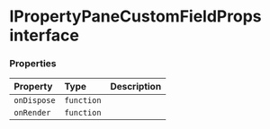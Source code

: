 # IPropertyPaneCustomFieldProps interface








### Properties

| Property	   | Type	| Description|
|:-------------|:-------|:-----------|
|`onDispose`      | `function` |  |
|`onRender`      | `function` |  |






